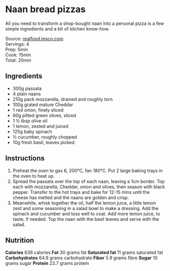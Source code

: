 # Naan bread pizzas

All you need to transform a shop-bought naan into a personal pizza is a few simple ingredients and a bit of kitchen know-how.

Source: [realfood.tesco.com](https://realfood.tesco.com/recipes/naan-bread-pizzas.html)  
Servings: 4  
Prep: 5min  
Cook: 15min  
Total: 20min  


## Ingredients

- 300g passata
- 4 plain naans
- 210g pack mozzarella, drained and roughly torn
- 100g grated mature Cheddar
- 1 red onion, finely sliced
- 60g pitted green olives, sliced
- 1 ½ tbsp olive oil
- 1 lemon, zested and juiced
- 125g baby spinach
- ½ cucumber, roughly chopped
- 10g fresh basil, leaves picked


## Instructions

1. Preheat the oven to gas 6, 200°C, fan 180°C. Put 2 large baking trays in the oven to heat up.
2. Spread the passata over the top of each naan, leaving a 1cm border. Top each with mozzarella, Cheddar, onion and olives, then season with black pepper. Transfer to the hot trays and bake for 12-15 mins until the cheese has melted and the naans are golden and crisp.
3. Meanwhile, whisk together the oil, half the lemon juice, a little lemon zest and some seasoning in a salad bowl to make a dressing. Add the spinach and cucumber and toss well to coat. Add more lemon juice, to taste, if needed. Top the naan with the basil leaves and serve with the salad.


## Nutrition

**Calories** 636 calories
**Fat** 30 grams fat
**Saturated fat** 11 grams saturated fat
**Carbohydrates** 64.9 grams carbohydrate
**Fiber** 5.9 grams fibre
**Sugar** 10 grams sugar
**Protein** 23.7 grams protein